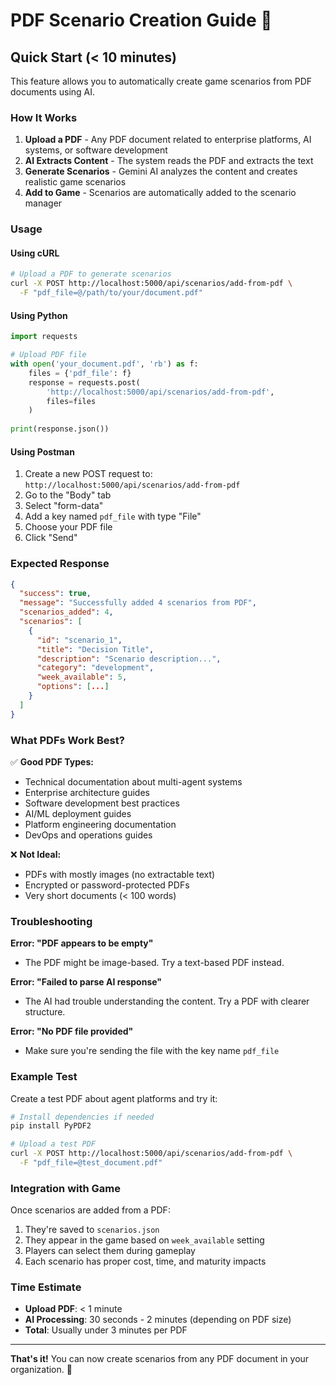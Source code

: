 # PDF Scenario Creation Guide 📄

## Quick Start (< 10 minutes)

This feature allows you to automatically create game scenarios from PDF documents using AI.

### How It Works

1. **Upload a PDF** - Any PDF document related to enterprise platforms, AI systems, or software development
2. **AI Extracts Content** - The system reads the PDF and extracts the text
3. **Generate Scenarios** - Gemini AI analyzes the content and creates realistic game scenarios
4. **Add to Game** - Scenarios are automatically added to the scenario manager

### Usage

#### Using cURL

```bash
# Upload a PDF to generate scenarios
curl -X POST http://localhost:5000/api/scenarios/add-from-pdf \
  -F "pdf_file=@/path/to/your/document.pdf"
```

#### Using Python

```python
import requests

# Upload PDF file
with open('your_document.pdf', 'rb') as f:
    files = {'pdf_file': f}
    response = requests.post(
        'http://localhost:5000/api/scenarios/add-from-pdf',
        files=files
    )
    
print(response.json())
```

#### Using Postman

1. Create a new POST request to: `http://localhost:5000/api/scenarios/add-from-pdf`
2. Go to the "Body" tab
3. Select "form-data"
4. Add a key named `pdf_file` with type "File"
5. Choose your PDF file
6. Click "Send"

### Expected Response

```json
{
  "success": true,
  "message": "Successfully added 4 scenarios from PDF",
  "scenarios_added": 4,
  "scenarios": [
    {
      "id": "scenario_1",
      "title": "Decision Title",
      "description": "Scenario description...",
      "category": "development",
      "week_available": 5,
      "options": [...]
    }
  ]
}
```

### What PDFs Work Best?

✅ **Good PDF Types:**
- Technical documentation about multi-agent systems
- Enterprise architecture guides
- Software development best practices
- AI/ML deployment guides
- Platform engineering documentation
- DevOps and operations guides

❌ **Not Ideal:**
- PDFs with mostly images (no extractable text)
- Encrypted or password-protected PDFs
- Very short documents (< 100 words)

### Troubleshooting

**Error: "PDF appears to be empty"**
- The PDF might be image-based. Try a text-based PDF instead.

**Error: "Failed to parse AI response"**
- The AI had trouble understanding the content. Try a PDF with clearer structure.

**Error: "No PDF file provided"**
- Make sure you're sending the file with the key name `pdf_file`

### Example Test

Create a test PDF about agent platforms and try it:

```bash
# Install dependencies if needed
pip install PyPDF2

# Upload a test PDF
curl -X POST http://localhost:5000/api/scenarios/add-from-pdf \
  -F "pdf_file=@test_document.pdf"
```

### Integration with Game

Once scenarios are added from a PDF:
1. They're saved to `scenarios.json`
2. They appear in the game based on `week_available` setting
3. Players can select them during gameplay
4. Each scenario has proper cost, time, and maturity impacts

### Time Estimate

- **Upload PDF**: < 1 minute
- **AI Processing**: 30 seconds - 2 minutes (depending on PDF size)
- **Total**: Usually under 3 minutes per PDF

---

**That's it!** You can now create scenarios from any PDF document in your organization. 🚀
